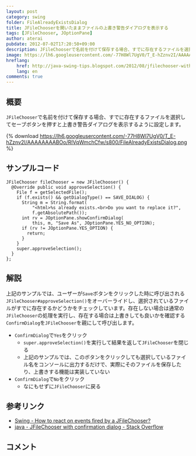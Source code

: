 ```yaml
---
layout: post
category: swing
folder: FileAlreadyExistsDialog
title: JFileChooserを開いたままファイルの上書き警告ダイアログを表示する
tags: [JFileChooser, JOptionPane]
author: aterai
pubdate: 2012-07-02T17:20:50+09:00
description: JFileChooserで名前を付けて保存する場合、すでに存在するファイルを選択してセーブボタンを押すと上書き警告ダイアログを表示するように設定します。
image: https://lh6.googleusercontent.com/-77H8Wl7UgV0/T_E-hZznv2I/AAAAAAAABOo/RIVqWmchCfw/s800/FileAlreadyExistsDialog.png
hreflang:
    href: http://java-swing-tips.blogspot.com/2012/08/jfilechooser-with-file-already-exists.html
    lang: en
comments: true
---
```

## 概要
`JFileChooser`で名前を付けて保存する場合、すでに存在するファイルを選択してセーブボタンを押すと上書き警告ダイアログを表示するように設定します。

{% download https://lh6.googleusercontent.com/-77H8Wl7UgV0/T_E-hZznv2I/AAAAAAAABOo/RIVqWmchCfw/s800/FileAlreadyExistsDialog.png %}

## サンプルコード
<pre class="prettyprint"><code>JFileChooser fileChooser = new JFileChooser() {
  @Override public void approveSelection() {
    File f = getSelectedFile();
    if (f.exists() &amp;&amp; getDialogType() == SAVE_DIALOG) {
      String m = String.format(
          "&lt;html&gt;%s already exists.&lt;br&gt;Do you want to replace it?",
          f.getAbsolutePath());
      int rv = JOptionPane.showConfirmDialog(
          this, m, "Save As", JOptionPane.YES_NO_OPTION);
      if (rv != JOptionPane.YES_OPTION) {
        return;
      }
    }
    super.approveSelection();
  }
};
</code></pre>

## 解説
上記のサンプルでは、ユーザーが`Save`ボタンをクリックした時に呼び出される`JFileChooser#approveSelection()`をオーバーライドし、選択されているファイルがすでに存在するかどうかをチェックしています。存在しない場合は通常の`JFileChooser`の処理を実行し、存在する場合は上書きしても良いかを確認する`ConfirmDialog`を`JFileChooser`を親にして呼び出します。

- `ConfirmDialog`で`Yes`をクリック
    - `super.approveSelection()`を実行して結果を返して`JFileChooser`を閉じる
    - 上記のサンプルでは、このボタンをクリックしても選択しているファイル名をコンソールに出力するだけで、実際にそのファイルを保存したり、上書きする機能は実装していない
- `ConfirmDialog`で`No`をクリック
    - なにもせずに`JFileChooser`に戻る

<!-- dummy comment line for breaking list -->

## 参考リンク
- [Swing - How to react on events fired by a JFileChooser?](https://community.oracle.com/thread/1391852)
- [java - JFileChooser with confirmation dialog - Stack Overflow](https://stackoverflow.com/questions/3651494/jfilechooser-with-confirmation-dialog)

<!-- dummy comment line for breaking list -->

## コメント
